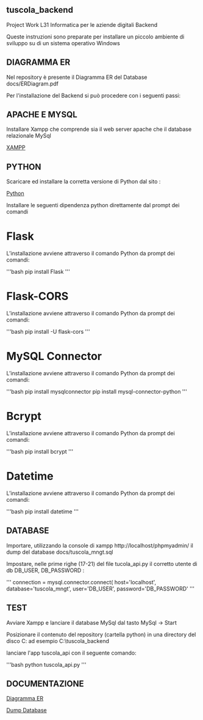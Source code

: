 ## tuscola_backend
Project Work L31 Informatica per le aziende digitali Backend

Queste instruzioni sono preparate per installare un piccolo ambiente di sviluppo su di un sistema operativo Windows

## DIAGRAMMA ER 

Nel repository è presente il Diagramma ER del Database docs/ERDiagram.pdf

Per l'installazione del Backend si può procedere con i seguenti passi:

## APACHE E MYSQL

Installare Xampp che comprende sia il web server apache che il database relazionale MySql

[XAMPP](https://www.apachefriends.org/it/download.html)

## PYTHON

Scaricare ed installare la corretta versione di Python dal sito :

[Python](https://www.python.org/downloads/)

Installare le seguenti dipendenza python direttamente dal prompt dei comandi

# Flask
L’installazione avviene attraverso il comando Python da prompt dei comandi:

'''bash
pip install Flask
'''

# Flask-CORS
L’installazione avviene attraverso il comando Python da prompt dei comandi:

'''bash
pip install -U flask-cors
'''

# MySQL Connector
L’installazione avviene attraverso il comando Python da prompt dei comandi:

'''bash
pip install mysqlconnector
pip install mysql-connector-python
'''

# Bcrypt
L’installazione avviene attraverso il comando Python da prompt dei comandi:

'''bash
pip install bcrypt
'''

# Datetime
L’installazione avviene attraverso il comando Python da prompt dei comandi:

'''bash
pip install datetime
'''

## DATABASE

Importare, utilizzando la console di xampp http://localhost/phpmyadmin/ il dump del database docs/tuscola_mngt.sql

Impostare, nelle prime righe (17-21) del file tucola_api.py il corretto utente di db DB_USER, DB_PASSWORD :

'''
        connection = mysql.connector.connect(
            host='localhost',
            database='tuscola_mngt',
            user='DB_USER',
            password='DB_PASSWORD'
'''

## TEST

Avviare Xampp e lanciare il database MySql dal tasto MySql -> Start

Posizionare il contenuto del repository (cartella python) in una directory del disco C: ad esempio C:\tuscola_backend

lanciare l'app tuscola_api con il seguente comando:

'''bash
python tuscola_api.py
'''

## DOCUMENTAZIONE

[Diagramma ER](https://github.com/Paoletto73/tuscola_backend/blob/main/docs/ERDiagram.pdf)

[Dump Database](https://github.com/Paoletto73/tuscola_backend/blob/main/docs/tuscola_mngt.sql)



